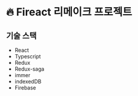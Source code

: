 # 🔥 Fireact 리메이크 프로젝트

## 기술 스택

- React
- Typescript
- Redux
- Redux-saga
- immer
- indexedDB
- Firebase



